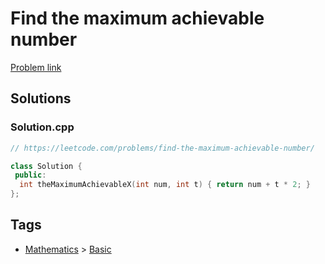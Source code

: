 # Find the maximum achievable number

[Problem link](https://leetcode.com/problems/find-the-maximum-achievable-number/)

## Solutions


### Solution.cpp
```cpp
// https://leetcode.com/problems/find-the-maximum-achievable-number/

class Solution {
 public:
  int theMaximumAchievableX(int num, int t) { return num + t * 2; }
};
```
## Tags

* [Mathematics](/README.md#Mathematics) > [Basic](/README.md#Mathematics-Basic)
